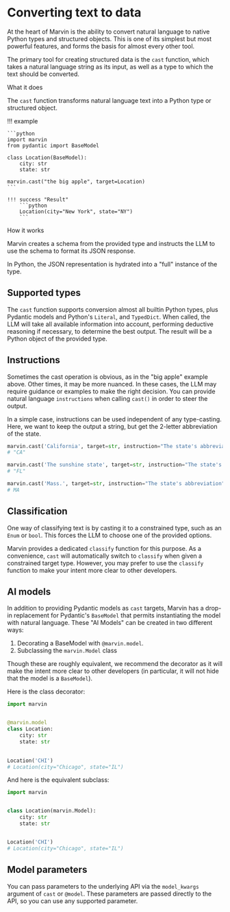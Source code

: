 # Converting text to data

At the heart of Marvin is the ability to convert natural language to native Python types and structured objects. This is one of its simplest but most powerful features, and forms the basis for almost every other tool. 

The primary tool for creating structured data is the `cast` function, which takes a natural language string as its input, as well as a type to which the text should be converted.



<div class="admonition abstract">
  <p class="admonition-title">What it does</p>
  <p>
    The <code>cast</code> function transforms natural language text into a Python type or structured object.
  </p>
</div>


!!! example
    
    ```python
    import marvin
    from pydantic import BaseModel

    class Location(BaseModel):
        city: str
        state: str

    marvin.cast("the big apple", target=Location)
    ```

    !!! success "Result"
        ```python
        Location(city="New York", state="NY")
        ```



<div class="admonition info">
  <p class="admonition-title">How it works</p>
  <p>
    Marvin creates a schema from the provided type and instructs the LLM to use the schema to format its JSON response.
  </p>
  <p>
    In Python, the JSON representation is hydrated into a "full" instance of the type.
  </p>
</div>


## Supported types

The `cast` function supports conversion almost all builtin Python types, plus Pydantic models and Python's `Literal`, and `TypedDict`. When called, the LLM will take all available information into account, performing deductive reasoning if necessary, to determine the best output. The result will be a Python object of the provided type.

## Instructions

Sometimes the cast operation is obvious, as in the "big apple" example above. Other times, it may be more nuanced. In these cases, the LLM may require guidance or examples to make the right decision. You can provide natural language `instructions` when calling `cast()` in order to steer the output. 

In a simple case, instructions can be used independent of any type-casting. Here, we want to keep the output a string, but get the 2-letter abbreviation of the state.

```python
marvin.cast('California', target=str, instruction="The state's abbreviation")
# "CA"

marvin.cast('The sunshine state', target=str, instruction="The state's abbreviation")
# "FL"

marvin.cast('Mass.', target=str, instruction="The state's abbreviation")
# MA
```


## Classification

One way of classifying text is by casting it to a constrained type, such as an `Enum` or `bool`. This forces the LLM to choose one of the provided options.

Marvin provides a dedicated `classify` function for this purpose. As a convenience, `cast` will automatically switch to `classify` when given a constrained target type. However, you may prefer to use the `classify` function to make your intent more clear to other developers.

## AI models

In addition to providing Pydantic models as `cast` targets, Marvin has a drop-in replacement for Pydantic's `BaseModel` that permits instantiating the model with natural language. These "AI Models" can be created in two different ways:

1. Decorating a BaseModel with `@marvin.model`.
1. Subclassing the `marvin.Model` class

Though these are roughly equivalent, we recommend the decorator as it will make the intent more clear to other developers (in particular, it will not hide that the model is a `BaseModel`).

Here is the class decorator:

```python
import marvin


@marvin.model
class Location:
    city: str
    state: str

  
Location('CHI')
# Location(city="Chicago", state="IL")
```

And here is the equivalent subclass:

```python
import marvin


class Location(marvin.Model):
    city: str
    state: str


Location('CHI')
# Location(city="Chicago", state="IL")
```

## Model parameters
You can pass parameters to the underlying API via the `model_kwargs` argument of `cast` or `@model`. These parameters are passed directly to the API, so you can use any supported parameter.
